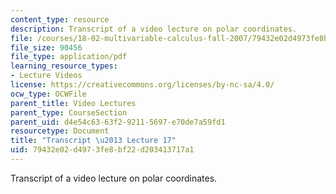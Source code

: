 ```yaml
---
content_type: resource
description: Transcript of a video lecture on polar coordinates.
file: /courses/18-02-multivariable-calculus-fall-2007/79432e02d4973fe8bf22d203413717a1_18_022007L17.pdf
file_size: 90456
file_type: application/pdf
learning_resource_types:
- Lecture Videos
license: https://creativecommons.org/licenses/by-nc-sa/4.0/
ocw_type: OCWFile
parent_title: Video Lectures
parent_type: CourseSection
parent_uid: d4e54c63-63f2-9211-5697-e70de7a59fd1
resourcetype: Document
title: "Transcript \u2013 Lecture 17"
uid: 79432e02-d497-3fe8-bf22-d203413717a1
---
```

Transcript of a video lecture on polar coordinates.